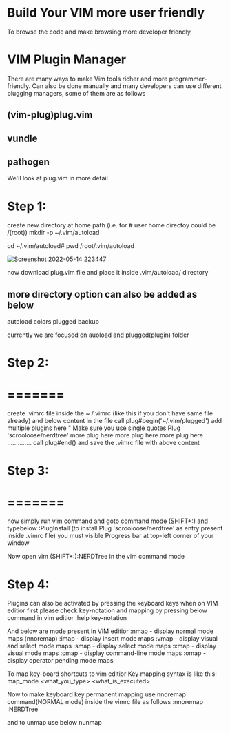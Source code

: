 # Build Your VIM more user friendly 
To browse the code and make browsing more developer friendly

# VIM Plugin Manager
There are many ways to make Vim tools richer and more programmer-friendly. Can also be done manually and many developers can use different plugging managers, some of them are as follows

(vim-plug)plug.vim
-----------------
vundle 
----------
pathogen
------------

We'll look at plug.vim in more detail

# Step 1:
create new directory at home path (i.e. for # user home directoy could be /(root))
mkdir -p ~/.vim/autoload

cd ~/.vim/autoload#
pwd
/root/.vim/autoload

![Screenshot 2022-05-14 223447](https://user-images.githubusercontent.com/101242777/168441910-3aabcfed-6599-4d15-90f0-b3fc7a50709f.png)

now download plug.vim file and place it inside .vim/autoload/ directory

more directory option can also be added as below
-------------------------------------------------
autoload
colors
plugged
backup

currently we are focused on auoload and plugged(plugin) folder

# Step 2: 
# =======

create .vimrc file inside the ~ /.vimrc (like this if you don't have same file already) and below content in the file 
call plug#begin('~/.vim/plugged')
add multiple plugins here
" Make sure you use single quotes
Plug 'scrooloose/nerdtree'
more plug here
more plug here
more plug here
..............
call plug#end()
and save the .vimrc file with above content

# Step 3: 
# ======= 
now simply run vim command and goto command mode (SHIFT+:) and typebelow
:PlugInstall (to install Plug 'scrooloose/nerdtree' as entry present inside .vimrc file) you must visible Progress bar at top-left corner
of your window

Now open vim <filepath>
(SHIFT+:):NERDTree in the vim command mode

Step 4:
======= 
Plugins can also be activated by pressing the keyboard keys when on VIM editior 
first please check key-notation and mapping by pressing below command in vim editior
:help key-notation

And below are mode present in VIM editior
:nmap - display normal mode maps (nnoremap)
:imap - display insert mode maps
:vmap - display visual and select mode maps
:smap - display select mode maps
:xmap - display visual mode maps
:cmap - display command-line mode maps
:omap - display operator pending mode maps

To map key-board shortcuts to vim editior
Key mapping syntax is like this:
map_mode <what_you_type> <what_is_executed>

Now to make keyboard key permanent mapping use nnoremap command(NORMAL mode) inside the vimrc file as follows
:nnoremap <C-g> :NERDTree<CR>

and to unmap use below
nunmap <C-g>





